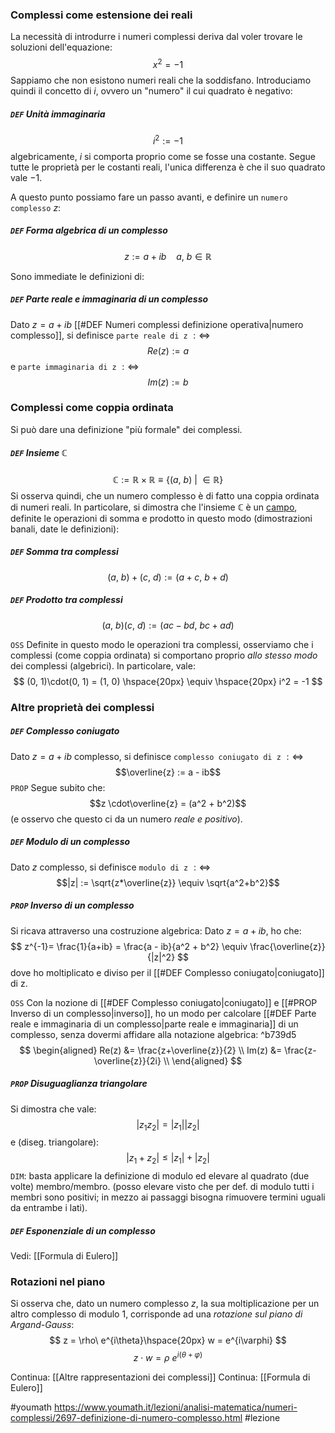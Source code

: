 ### Complessi come estensione dei reali
La necessità di introdurre i numeri complessi deriva dal voler trovare le soluzioni dell'equazione:
$$x^2 = -1$$
Sappiamo che non esistono numeri reali che la soddisfano. Introduciamo quindi il concetto di $i$, ovvero un "numero" il cui quadrato è negativo:
##### `DEF` Unità immaginaria
$$i^2 := -1 $$
algebricamente, $i$ si comporta proprio come se fosse una costante. Segue tutte le proprietà per le costanti reali, l'unica differenza è che il suo quadrato vale $-1$.

A questo punto possiamo fare un passo avanti, e definire un `numero complesso` $z$:
##### `DEF` Forma algebrica di un complesso
$$z:=a+ib\ \ \ \ a,\ b \in \mathbb{R}$$

Sono immediate le definizioni di:
##### `DEF` Parte reale e immaginaria di un complesso
Dato $z = a + ib$ [[#DEF Numeri complessi definizione operativa|numero complesso]], si definisce `parte reale di z` $:\Leftrightarrow$
$$Re(z) := a$$
e `parte immaginaria di z` $:\Leftrightarrow$
$$Im(z) := b$$
### Complessi come coppia ordinata
Si può dare una definizione "più formale" dei complessi.
##### `DEF` Insieme $\mathbb{C}$
$$
\mathbb{C} := \mathbb{R} \times \mathbb{R} \equiv \{(a,\ b)\ \lvert\ \in \mathbb{R} \}
$$
Si osserva quindi, che un numero complesso è di fatto una coppia ordinata di numeri reali. In particolare, si dimostra che l'insieme $\mathbb{C}$ è un [campo](https://it.wikipedia.org/wiki/Campo_(matematica)), definite le operazioni di somma e prodotto in questo modo (dimostrazioni banali, date le definizioni):

##### `DEF` Somma tra complessi
$$
(a,\ b) + (c,\ d) := (a+c,\ b+d)
$$
##### `DEF` Prodotto tra complessi
$$
(a,\ b)(c,\ d) := (ac-bd,\ bc + ad)
$$

`OSS` Definite in questo modo le operazioni tra complessi, osserviamo che i complessi (come coppia ordinata) si comportano proprio _allo stesso modo_ dei complessi (algebrici). In particolare, vale:
$$
(0, 1)\cdot(0, 1) = (1, 0) \hspace{20px} \equiv \hspace{20px} i^2 = -1
$$

### Altre proprietà dei complessi
##### `DEF` Complesso coniugato
Dato $z = a + ib$ complesso, si definisce `complesso coniugato di z` $:\Leftrightarrow$
$$\overline{z} := a - ib$$
`PROP` Segue subito che:
$$z \cdot\overline{z} = (a^2 + b^2)$$  (e osservo che questo ci da un numero _reale e positivo_).

##### `DEF` Modulo di un complesso
Dato $z$ complesso, si definisce `modulo di z` $:\Leftrightarrow$
$$|z| := \sqrt{z*\overline{z}} \equiv \sqrt{a^2+b^2}$$

##### `PROP` Inverso di un complesso
Si ricava attraverso una costruzione algebrica:
Dato $z = a+ib$, ho che:
$$
z^{-1}= \frac{1}{a+ib} = \frac{a - ib}{a^2 + b^2} \equiv \frac{\overline{z}}{|z|^2}
$$
dove ho moltiplicato e diviso per il [[#DEF Complesso coniugato|coniugato]] di z.

`OSS` Con la nozione di [[#DEF Complesso coniugato|coniugato]] e [[#PROP Inverso di un complesso|inverso]], ho un modo per calcolare [[#DEF Parte reale e immaginaria di un complesso|parte reale e immaginaria]] di un complesso, senza dovermi affidare alla notazione algebrica: ^b739d5
$$
\begin{aligned}
Re(z) &= \frac{z+\overline{z}}{2} \\
Im(z) &= \frac{z-\overline{z}}{2i} \\
\end{aligned}
$$

##### `PROP` Disuguaglianza triangolare
Si dimostra che vale:
$$
|z_1 z_2| = |z_1| |z_2|
$$
e (diseg. triangolare):
$$
|z_1 + z_2| \leq |z_1| + |z_2|
$$
`DIM`: basta applicare la definizione di modulo ed elevare al quadrato (due volte) membro/membro. (posso elevare visto che per def. di modulo tutti i membri sono positivi; in mezzo ai passaggi bisogna rimuovere termini uguali da entrambe i lati).

##### `DEF` Esponenziale di un complesso
Vedi: [[Formula di Eulero]]

### Rotazioni nel piano
Si osserva che, dato un numero complesso $z$, la sua moltiplicazione per un altro complesso di modulo $1$, corrisponde ad una _rotazione sul piano di Argand-Gauss_:
$$
z = \rho\ e^{i\theta}\hspace{20px} w = e^{i\varphi}
$$
$$
z \cdot w = \rho\ e^{i(\theta + \varphi)}
$$


Continua: [[Altre rappresentazioni dei complessi]]
Continua: [[Formula di Eulero]]

#youmath https://www.youmath.it/lezioni/analisi-matematica/numeri-complessi/2697-definizione-di-numero-complesso.html
#lezione